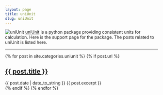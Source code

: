 ```yaml
---
layout: page
title: uniUnit
slug: uniUnit
---
```

![uniUnit](/public/images/uniUnit.png)
[uniUnit](https://github.com/wanglongqi/uniUnit) is a python package providing consistent units for calculation. Here is the support page for the package. The posts related to uniUnit is listed here.

<hr/>

<div class="posts">

{% for post in site.categories.uniunit %}
 {% if post.url %}
  <div class="post">
    <h2 class="post-title">
      <a href="{{ post.url }}">
        {{ post.title }}
      </a>
    </h2>
       <span class="post-date">{{ post.date | date_to_string }}</span>
       {{ post.excerpt }}
  </div>
 {% endif %}
{% endfor %}
</div>

